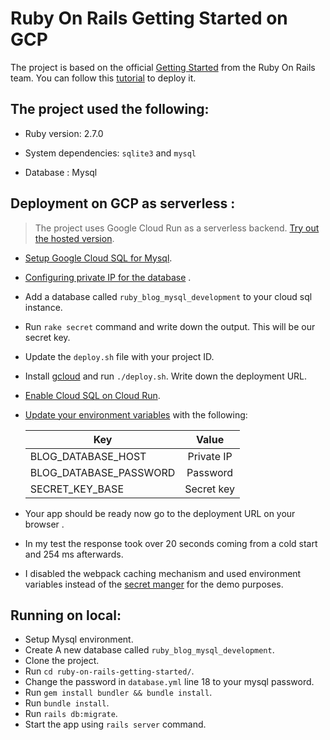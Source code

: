 # Ruby On Rails Getting Started on GCP

The project is based on the official [Getting Started](https://guides.rubyonrails.org/getting_started.html) from the Ruby On Rails team. You can follow this [tutorial](https://dev.to/hadyrashwan/ruby-on-rails-with-google-cloud-run-4hb) to deploy it.

## The project used the following:

* Ruby version: 2.7.0

* System dependencies: `sqlite3` and `mysql`

* Database : Mysql 


## Deployment on GCP as serverless : 

> The project uses Google Cloud Run as a serverless backend. [Try out the hosted version](https://ruby-on-rails-djrkfnufna-uc.a.run.app/).

* [Setup Google Cloud SQL for Mysql](https://cloud.google.com/sql/docs/mysql/create-instance).
* [Configuring private IP for the database](https://cloud.google.com/sql/docs/mysql/configure-private-ip) .
* Add a database called `ruby_blog_mysql_development` to your cloud sql instance.
* Run `rake secret` command and write down the output. This will be our secret key.
* Update the `deploy.sh` file with your project ID.
* Install [gcloud](https://cloud.google.com/sdk/install) and run `./deploy.sh`. Write down the deployment URL.
* [Enable Cloud SQL on Cloud Run](https://cloud.google.com/sql/docs/mysql/connect-run).
* [Update your environment variables](https://cloud.google.com/run/docs/configuring/environment-variables) with the following:
    
    | Key         | Value         
    | ------------- |:-------------:|
    | BLOG_DATABASE_HOST     |  Private IP |
    | BLOG_DATABASE_PASSWORD      | Password|
    | SECRET_KEY_BASE | Secret key     |
* Your app should be ready now go to the deployment URL on your browser .
*  In my test the response took over 20 seconds coming from a cold start and  254 ms afterwards. 
* I disabled the webpack caching mechanism and used environment variables instead of the [secret manger](https://cloud.google.com/secret-manager/docs/creating-and-accessing-secrets#create_a_secret) for the demo purposes.

## Running on local:

* Setup Mysql environment.
* Create A new database called `ruby_blog_mysql_development`.
* Clone the project.
* Run `cd ruby-on-rails-getting-started/`.
* Change the password in `database.yml` line 18 to your mysql password.
* Run `gem install bundler && bundle install`.
* Run `bundle install`.
* Run `rails db:migrate`.
* Start the app using `rails server` command.
